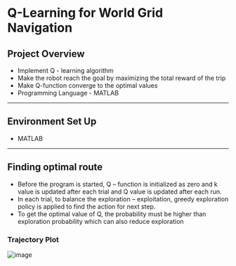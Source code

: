 # Q-Learning for World Grid Navigation

## Project Overview

* Implement Q - learning algorithm
* Make the robot reach the goal by maximizing the total reward of the trip
* Make Q-function converge to the optimal values
* Programming Language - MATLAB
_______________________________________________________________
## Environment Set Up
* MATLAB
_________________________________________________________________
## Finding optimal route

* Before the program is started, Q – function is initialized as zero and k value is updated after each trial and Q value is updated after each run.
* In each trial, to balance the exploration – exploitation, greedy exploration policy is applied to find the action for next step.
* To get the optimal value of Q, the probability must be higher than exploration probability which can also reduce exploration

### Trajectory Plot

![image](https://user-images.githubusercontent.com/50255936/110663943-eeecb300-8201-11eb-842d-1de07de58d5c.png)
